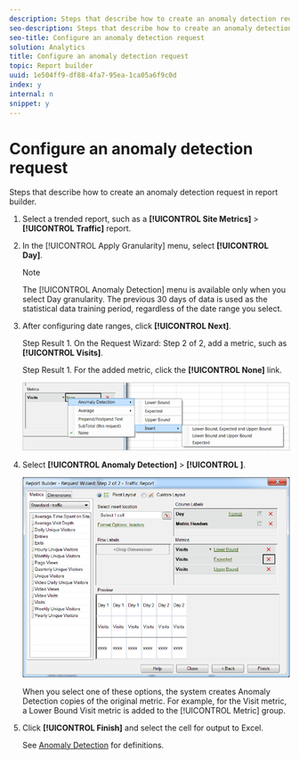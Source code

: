 ```yaml
---
description: Steps that describe how to create an anomaly detection request in report builder.
seo-description: Steps that describe how to create an anomaly detection request in report builder.
seo-title: Configure an anomaly detection request
solution: Analytics
title: Configure an anomaly detection request
topic: Report builder
uuid: 1e504ff9-df88-4fa7-95ea-1ca05a6f9c0d
index: y
internal: n
snippet: y
---
```


# Configure an anomaly detection request

Steps that describe how to create an anomaly detection request in report builder.

1. Select a trended report, such as a **[!UICONTROL Site Metrics]** > **[!UICONTROL Traffic]** report.
1. In the [!UICONTROL Apply Granularity] menu, select **[!UICONTROL Day]**.

   >[!NOTE]
   >
   >The [!UICONTROL Anomaly Detection] menu is available only when you select Day granularity. The previous 30 days of data is used as the statistical data training period, regardless of the date range you select.

1. After configuring date ranges, click **[!UICONTROL Next]**.

   Step Result 1. On the Request Wizard: Step 2 of 2, add a metric, such as **[!UICONTROL Visits]**.

   Step Result 1. For the added metric, click the **[!UICONTROL None]** link.

   ![Step Result](assets/anomaly_select.png)

1. Select **[!UICONTROL Anomaly Detection]** > **[!UICONTROL <selection>]**.

   ![Step Info](assets/anomaly_visit.png)

   When you select one of these options, the system creates Anomaly Detection copies of the original metric. For example, for the Visit metric, a Lower Bound Visit metric is added to the [!UICONTROL Metric] group. 
1. Click **[!UICONTROL Finish]** and select the cell for output to Excel.

   See [Anomaly Detection](../../../analyze/analysis-workspace/virtual-analyst/c-anomaly-detection/anomaly-detection.md#concept_9476D6C093334B1A8044AE63835BDBE7) for definitions. 
